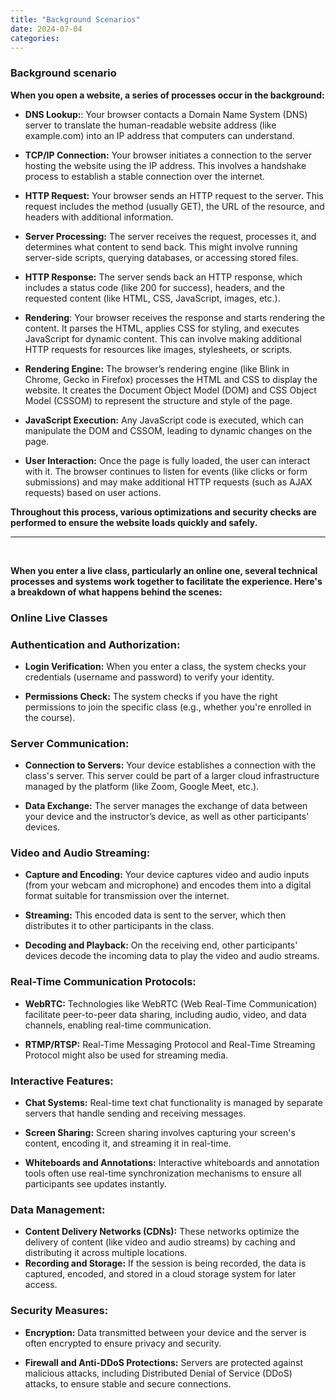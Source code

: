 ```yaml
---
title: "Background Scenarios"
date: 2024-07-04
categories:
---
```

### **Background scenario**


**When you open a website, a series of processes occur in the background:**

* **DNS Lookup:**: Your browser contacts a Domain Name System (DNS) server to translate the human-readable website address (like example.com) into an IP address that computers can understand.

* **TCP/IP Connection:** Your browser initiates a connection to the server hosting the website using the IP address. This involves a handshake process to establish a stable connection over the internet.

* **HTTP Request:** Your browser sends an HTTP request to the server. This request includes the method (usually GET), the URL of the resource, and headers with additional information.

* **Server Processing:** The server receives the request, processes it, and determines what content to send back. This might involve running server-side scripts, querying databases, or accessing stored files.

* **HTTP Response:** The server sends back an HTTP response, which includes a status code (like 200 for success), headers, and the requested content (like HTML, CSS, JavaScript, images, etc.).

* **Rendering**: Your browser receives the response and starts rendering the content. It parses the HTML, applies CSS for styling, and executes JavaScript for dynamic content. This can involve making additional HTTP requests for resources like images, stylesheets, or scripts.

* **Rendering Engine:** The browser’s rendering engine (like Blink in Chrome, Gecko in Firefox) processes the HTML and CSS to display the website. It creates the Document Object Model (DOM) and CSS Object Model (CSSOM) to represent the structure and style of the page.

* **JavaScript Execution:** Any JavaScript code is executed, which can manipulate the DOM and CSSOM, leading to dynamic changes on the page.

* **User Interaction:** Once the page is fully loaded, the user can interact with it. The browser continues to listen for events (like clicks or form submissions) and may make additional HTTP requests (such as AJAX requests) based on user actions.

**Throughout this process, various optimizations and security checks are performed to ensure the website loads quickly and safely.**

*** 
<br>

**When you enter a live class, particularly an online one, several technical processes and systems work together to facilitate the experience. Here's a breakdown of what happens behind the scenes:**

### Online Live Classes

### **Authentication and Authorization:**

* **Login Verification:** When you enter a class, the system checks your credentials (username and password) to verify your identity.

* **Permissions Check:** The system checks if you have the right permissions to join the specific class (e.g., whether you're enrolled in the course).

### **Server Communication:**

* **Connection to Servers:** Your device establishes a connection with the class's server. This server could be part of a larger cloud infrastructure managed by the platform (like Zoom, Google Meet, etc.).

* **Data Exchange:** The server manages the exchange of data between your device and the instructor’s device, as well as other participants' devices.

### **Video and Audio Streaming:**

* **Capture and Encoding:** Your device captures video and audio inputs (from your webcam and microphone) and encodes them into a digital format suitable for transmission over the internet.

* **Streaming:** This encoded data is sent to the server, which then distributes it to other participants in the class.

* **Decoding and Playback:** On the receiving end, other participants' devices decode the incoming data to play the video and audio streams.

### **Real-Time Communication Protocols:**

* **WebRTC:** Technologies like WebRTC (Web Real-Time Communication) facilitate peer-to-peer data sharing, including audio, video, and data channels, enabling real-time communication.

* **RTMP/RTSP:** Real-Time Messaging Protocol and Real-Time Streaming Protocol might also be used for streaming media.

### **Interactive Features:**

* **Chat Systems:** Real-time text chat functionality is managed by separate servers that handle sending and receiving messages.

* **Screen Sharing:** Screen sharing involves capturing your screen's content, encoding it, and streaming it in real-time.

* **Whiteboards and Annotations:** Interactive whiteboards and annotation tools often use real-time synchronization mechanisms to ensure all participants see updates instantly.

### **Data Management:**

* **Content Delivery Networks (CDNs):** These networks optimize the delivery of content (like video and audio streams) by caching and distributing it across multiple locations.
* **Recording and Storage:** If the session is being recorded, the data is captured, encoded, and stored in a cloud storage system for later access.

### **Security Measures:**

* **Encryption:** Data transmitted between your device and the server is often encrypted to ensure privacy and security.

* **Firewall and Anti-DDoS Protections:** Servers are protected against malicious attacks, including Distributed Denial of Service (DDoS) attacks, to ensure stable and secure connections.
